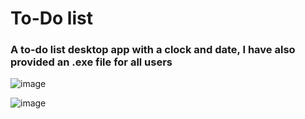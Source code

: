 # To-Do list
### A to-do list desktop app with a clock and date, I have also provided an .exe file for all users 

![image](https://github.com/sefi0609/Python-Apps/assets/81361291/1648a352-ba61-444d-a4a3-22960d446a29)

![image](https://github.com/sefi0609/Python-Apps/assets/81361291/034d31c8-10e2-4728-9998-f95f816dbd8c)
